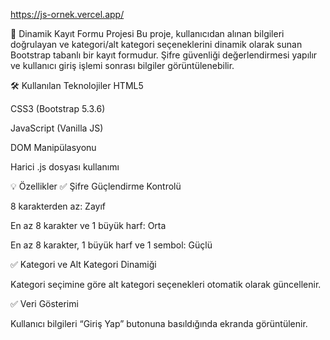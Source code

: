 https://js-ornek.vercel.app/

🧾 Dinamik Kayıt Formu Projesi
Bu proje, kullanıcıdan alınan bilgileri doğrulayan ve kategori/alt kategori seçeneklerini dinamik olarak sunan Bootstrap tabanlı bir kayıt formudur. Şifre güvenliği değerlendirmesi yapılır ve kullanıcı giriş işlemi sonrası bilgiler görüntülenebilir.

🛠️ Kullanılan Teknolojiler
HTML5

CSS3 (Bootstrap 5.3.6)

JavaScript (Vanilla JS)

DOM Manipülasyonu

Harici .js dosyası kullanımı

💡 Özellikler
✅ Şifre Güçlendirme Kontrolü

8 karakterden az: Zayıf

En az 8 karakter ve 1 büyük harf: Orta

En az 8 karakter, 1 büyük harf ve 1 sembol: Güçlü

✅ Kategori ve Alt Kategori Dinamiği

Kategori seçimine göre alt kategori seçenekleri otomatik olarak güncellenir.

✅ Veri Gösterimi

Kullanıcı bilgileri “Giriş Yap” butonuna basıldığında ekranda görüntülenir.

